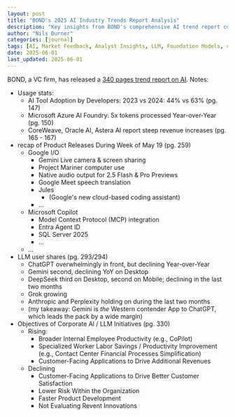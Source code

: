```yaml
---
layout: post
title: "BOND's 2025 AI Industry Trends Report Analysis"
description: "Key insights from BOND's comprehensive AI trend report covering developer adoption, market shares, corporate initiatives, and major product releases in the AI space."
author: "Nils Durner"
categories: [journal]
tags: [AI, Market Feedback, Analyst Insights, LLM, Foundation Models, corporate-ai, developer-tools, ai-first]
date: 2025-06-01
last_updated: 2025-06-01
---
```


BOND, a VC firm, has released a [340 pages trend report on AI](https://www.bondcap.com/reports/tai). Notes:
* Usage stats:
    * AI Tool Adoption by Developers: 2023 vs 2024: 44% vs 63% (pg. 147)
    * Microsoft Azure AI Foundry: 5x tokens processed Year-over-Year (pg. 150)
    * CoreWeave, Oracle AI, Astera AI report steep revenue increases (pg. 165 - 167)
* recap of Product Releases During Week of May 19 (pg. 259)
    * Google I/O
        * Gemini Live camera & screen sharing
        * Project Mariner computer use
        * Native audio output for 2.5 Flash & Pro Previews
        * Google Meet speech translation
        * Jules
            * (Google's new cloud-based coding assistant)
        * ...
    * Microsoft Copilot
        * Model Context Protocol (MCP) integration
        * Entra Agent ID
        * SQL Server 2025
        * ...
    * ...
* LLM user shares (pg. 293/294)
    * ChatGPT overwhelmingly in front, but declining Year-over-Year
    * Gemini second, declining YoY on Desktop
    * DeepSeek third on Desktop, second on Mobile; declining in the last two months
    * Grok growing
    * Anthropic and Perplexity holding on during the last two months
    * (my takeaway: Gemini is *the* Western contender App to ChatGPT, which leads the pack by a wide margin)
* Objectives of Corporate Al / LLM Initiatives (pg. 330)
    * Rising:
        * Broader Internal Employee Productivity (e.g., CoPilot)
        * Specialized Worker Labor Savings / Productivity Improvement (e.g., Contact Center Financial Processes Simplification)
        * Customer-Facing Applications to Drive Additional Revenues
    * Declining
        * Customer-Facing Applications to Drive Better Customer Satisfaction
        * Lower Risk Within the Organization
        * Faster Product Development
        * Not Evaluating Revent Innovations
